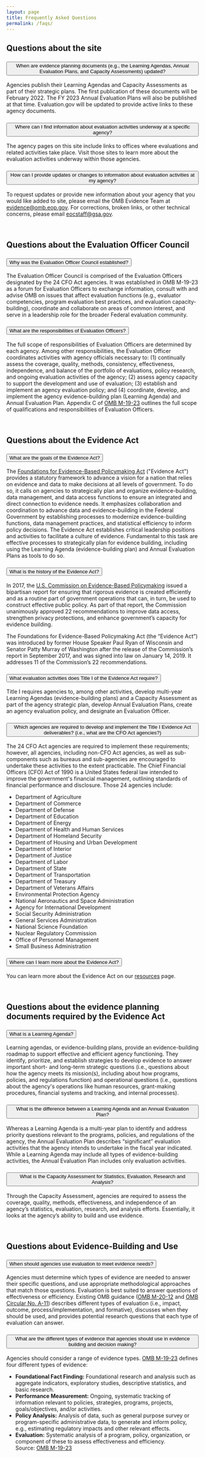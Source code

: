 ```yaml
---
layout: page
title: Frequently Asked Questions
permalink: /faqs/
---
```


<section class="grid-container padding-left-0 padding-right-1">
<h2>Questions about the site</h2>
<div class="usa-accordion usa-accordion--bordered">
      <!-- Use the accurate heading level to maintain the document outline -->
      <h3 class="usa-accordion__heading">
        <button class="usa-accordion__button" aria-expanded="false" aria-controls="b-a1">
          When are evidence planning documents (e.g., the Learning Agendas, Annual Evaluation Plans, and Capacity Assessments) updated?
        </button>
      </h3>
      <div id="b-a1" class="usa-accordion__content">
        <p>Agencies publish their Learning Agendas and Capacity Assessments as part of their strategic plans. The first publication of these documents will be February 2022. The FY 2023 Annual Evaluation Plans will also be published at that time. Evaluation.gov will be updated to provide active links to these agency documents.</p>
      </div>
      <!-- Use the accurate heading level to maintain the document outline -->
      <h3 class="usa-accordion__heading">
        <button class="usa-accordion__button" aria-expanded="false" aria-controls="b-a2">
         Where can I find information about evaluation activities underway at a specific agency?
        </button>
      </h3>
      <div id="b-a2" class="usa-accordion__content">
        <p>The agency pages on this site include links to offices where evaluations and related activities take place. Visit those sites to learn more about the evaluation activities underway within those agencies.</p>
      </div>
       <!-- Use the accurate heading level to maintain the document outline -->
      <h3 class="usa-accordion__heading">
        <button class="usa-accordion__button" aria-expanded="false" aria-controls="b-a3">
         How can I provide updates or changes to information about evaluation activities at my agency?
        </button>
      </h3>
      <div id="b-a3" class="usa-accordion__content">
        <p>To request updates or provide new information about your agency that you would like added to site, please email the OMB Evidence Team at <a href="mailto:evidence@omb.eop.gov">evidence@omb.eop.gov</a>. For corrections, broken links, or other technical concerns, please email <a href="mailto:eocstaff@gsa.gov">eocstaff@gsa.gov</a>.</p>
      </div>
      <br />
<h2>Questions about the Evaluation Officer Council</h2>
<!-- Use the accurate heading level to maintain the document outline -->
      <h3 class="usa-accordion__heading">
        <button class="usa-accordion__button" aria-expanded="false" aria-controls="b-a4">
          Why was the Evaluation Officer Council established?
        </button>
      </h3>
      <div id="b-a4" class="usa-accordion__content">
        <p>The Evaluation Officer Council is comprised of the Evaluation Officers designated by the 24 CFO Act agencies. It was established in OMB M-19-23 as a forum for Evaluation Officers to exchange information, consult with and advise OMB on issues that affect evaluation functions (e.g., evaluator competencies, program evaluation best practices, and evaluation capacity-building), coordinate and collaborate on areas of common interest, and serve in a leadership role for the broader Federal evaluation community.</p>
      </div>
      <!-- Use the accurate heading level to maintain the document outline -->
      <h3 class="usa-accordion__heading">
        <button class="usa-accordion__button" aria-expanded="false" aria-controls="b-a5">
          What are the responsibilities of Evaluation Officers?
        </button>
      </h3>
      <div id="b-a5" class="usa-accordion__content">
        <p>The full scope of responsibilities of Evaluation Officers are determined by each agency. Among other responsibilities, the Evaluation Officer coordinates activities with agency officials necessary to: (1) continually assess the coverage, quality, methods, consistency, effectiveness, independence, and balance of the portfolio of evaluations, policy research, and ongoing evaluation activities of the agency; (2) assess agency capacity to support the development and use of evaluation; (3) establish and implement an agency evaluation policy; and (4) coordinate, develop, and implement the agency evidence-building plan (Learning Agenda) and Annual Evaluation Plan. Appendix C of <a href="https://www.whitehouse.gov/wp-content/uploads/2019/07/M-19-23.pdf" aria-label="Appendix C of OMB M-19-23 (opens in a new window)" target="_blank">OMB M-19-23</a> outlines the full scope of qualifications and responsibilities of Evaluation Officers.</p>
      </div>
      <br />
   <h2>Questions about the Evidence Act</h2>
      <!-- Use the accurate heading level to maintain the document outline -->
      <h3 class="usa-accordion__heading">
        <button class="usa-accordion__button" aria-expanded="false" aria-controls="b-a6">
          What are the goals of the Evidence Act?
        </button>
      </h3>
      <div id="b-a6" class="usa-accordion__content">
        <p>The <a href="https://www.congress.gov/115/bills/hr4174/BILLS-115hr4174enr.pdf" aria-label="Foundations for Evidence-Based Policymaking Act (opens in a new window)" target="_blank">Foundations for Evidence-Based Policymaking Act</a> ("Evidence Act") provides a statutory framework to advance a vision for a nation that relies on evidence and data to make decisions at all levels of government. To do so, it calls on agencies to strategically plan and organize evidence-building, data management, and data access functions to ensure an integrated and direct connection to evidence needs. It emphasizes collaboration and coordination to advance data and evidence-building in the Federal Government by establishing processes to modernize evidence-building functions, data management practices, and statistical efficiency to inform policy decisions. The Evidence Act establishes critical leadership positions and activities to facilitate a culture of evidence. Fundamental to this task are effective processes to strategically plan for evidence building, including using the Learning Agenda (evidence-building plan) and Annual Evaluation Plans as tools to do so.</p>
      </div>
      <!-- Use the accurate heading level to maintain the document outline -->
      <h3 class="usa-accordion__heading">
        <button class="usa-accordion__button" aria-expanded="false" aria-controls="b-a7">
          What is the history of the Evidence Act?
        </button>
      </h3>
      <div id="b-a7" class="usa-accordion__content">
        <p>In 2017, the <a target="_blank" href="https://bipartisanpolicy.org/commission-evidence-based-policymaking/">U.S. Commission on Evidence-Based Policymaking</a> issued a bipartisan report for ensuring that rigorous evidence is created efficiently and as a routine part of government operations that can, in turn, be used to construct effective public policy. As part of that report, the Commission unanimously approved 22 recommendations to improve data access, strengthen privacy protections, and enhance government’s capacity for evidence building.</p>
        <p>The Foundations for Evidence-Based Policymaking Act (the “Evidence Act”) was introduced by former House Speaker Paul Ryan of Wisconsin and Senator Patty Murray of Washington after the release of the Commission’s report in September 2017, and was signed into law on January 14, 2019. It addresses 11 of the Commission’s 22 recommendations.</p>
      </div>
      <!-- Use the accurate heading level to maintain the document outline -->
      <h3 class="usa-accordion__heading">
        <button class="usa-accordion__button" aria-expanded="false" aria-controls="b-a8">
          What evaluation activities does Title I of the Evidence Act require?
        </button>
      </h3>
      <div id="b-a8" class="usa-accordion__content">
        <p>Title I requires agencies to, among other activities, develop multi-year Learning Agendas (evidence-building plans) and a Capacity Assessment as part of the agency strategic plan, develop Annual Evaluation Plans, create an agency evaluation policy, and designate an Evaluation Officer.</p>
      </div>
      <!-- Use the accurate heading level to maintain the document outline -->
      <h3 class="usa-accordion__heading">
        <button class="usa-accordion__button" aria-expanded="false" aria-controls="b-a9">
          Which agencies are required to develop and implement the Title I Evidence Act deliverables? (i.e., what are the CFO Act agencies?)
        </button>
      </h3>
      <div id="b-a9" class="usa-accordion__content">
        <p>The 24 CFO Act agencies are required to implement these requirements; however, all agencies, including non-CFO Act agencies, as well as sub-components such as bureaus and sub-agencies are encouraged to undertake these activities to the extent practicable. The Chief Financial Officers (CFO) Act of 1990 is a United States federal law intended to improve the government's financial management, outlining standards of financial performance and disclosure. Those 24 agencies include:</p>
        <ul>
           <li>Department of Agriculture</li>
           <li>Department of Commerce</li>
           <li>Department of Defense</li>
           <li>Department of Education</li>
           <li>Department of Energy</li>
           <li>Department of Health and Human Services</li>
           <li>Department of Homeland Security</li>
           <li>Department of Housing and Urban Development</li>
           <li>Department of Interior</li>
           <li>Department of Justice</li>
           <li>Department of Labor</li>
           <li>Department of State</li>
           <li>Department of Transportation</li>
           <li>Department of Treasury</li>
           <li>Department of Veterans Affairs</li>
           <li>Environmental Protection Agency</li>
           <li>National Aeronautics and Space Administration</li>
           <li>Agency for International Development</li>
           <li>Social Security Administration</li>
           <li>General Services Administration</li>
           <li>National Science Foundation</li>
           <li>Nuclear Regulatory Commission</li>
           <li>Office of Personnel Management</li>
           <li>Small Business Administration</li>
        </ul>
      </div>
      <!-- Use the accurate heading level to maintain the document outline -->
      <h3 class="usa-accordion__heading">
        <button class="usa-accordion__button" aria-expanded="false" aria-controls="b-a10">
          Where can I learn more about the Evidence Act?
        </button>
      </h3>
      <div id="b-a10" class="usa-accordion__content">
        <p>You can learn more about the Evidence Act on our <a href="{{site.baseurl}}/resources/" aria-label="Learn more about the Evidence Act (opens in a new window)" target="_blank">resources</a> page.</p>
      </div>
      <br />
   <h2>Questions about the evidence planning documents required by the Evidence Act</h2>
      <!-- Use the accurate heading level to maintain the document outline -->
      <h3 class="usa-accordion__heading">
        <button class="usa-accordion__button" aria-expanded="false" aria-controls="b-a11">
          What is a Learning Agenda? 
        </button>
      </h3>
      <div id="b-a11" class="usa-accordion__content">
        <p>Learning agendas, or evidence-building plans, provide an evidence-building roadmap to support effective and efficient agency functioning. They identify, prioritize, and establish strategies to develop evidence to answer important short- and long-term strategic questions (i.e., questions about how the agency meets its mission(s), including about how programs, policies, and regulations function) and operational questions (i.e., questions about the agency's operations like human resources, grant-making procedures, financial systems and tracking, and internal processes).</p>
      </div>
      <!-- Use the accurate heading level to maintain the document outline -->
      <h3 class="usa-accordion__heading">
        <button class="usa-accordion__button" aria-expanded="false" aria-controls="b-a12">
          What is the difference between a Learning Agenda and an Annual Evaluation Plan?
        </button>
      </h3>
      <div id="b-a12" class="usa-accordion__content">
        <p>Whereas a Learning Agenda is a multi-year plan to identify and address priority questions relevant to the programs, policies, and regulations of the agency, the Annual Evaluation Plan describes “significant” evaluation activities that the agency intends to undertake in the fiscal year indicated. While a Learning Agenda may include all types of evidence-building activities, the Annual Evaluation Plan includes only evaluation activities.</p>
      </div>
      <!-- Use the accurate heading level to maintain the document outline -->
      <h3 class="usa-accordion__heading">
        <button class="usa-accordion__button" aria-expanded="false" aria-controls="b-a13">
          What is the Capacity Assessment for Statistics, Evaluation, Research and Analysis? 
        </button>
      </h3>
      <div id="b-a13" class="usa-accordion__content">
        <p>Through the Capacity Assessment, agencies are required to assess the coverage, quality, methods, effectiveness, and independence of an agency’s statistics, evaluation, research, and analysis efforts. Essentially, it looks at the agency’s ability to build and use evidence.</p>
      </div>
      <br />
       <h2>Questions about Evidence-Building and Use</h2>
      <!-- Use the accurate heading level to maintain the document outline -->
      <h3 class="usa-accordion__heading">
        <button class="usa-accordion__button" aria-expanded="false" aria-controls="b-a15">
          When should agencies use evaluation to meet evidence needs?  
        </button>
      </h3>
      <div id="b-a15" class="usa-accordion__content">
        <p>Agencies must determine which types of evidence are needed to answer their specific questions, and use appropriate methodological approaches that match those questions. Evaluation is best suited to answer questions of effectiveness or efficiency. Existing OMB guidance (<a href="https://www.whitehouse.gov/wp-content/uploads/2020/03/M-20-12.pdf" aria-label="OMB M-20-12 guidance document (opens in a new window)" target="_blank">OMB M-20-12</a> and <a href="https://www.whitehouse.gov/wp-content/uploads/2018/06/a11.pdf" aria-label="OMB Circular No. A-11 guidance document (opens in a new window)" target="_blank">OMB Circular No. A-11</a>) describes different types of evaluation (i.e., impact, outcome, process/implementation, and formative), discusses when they should be used, and provides potential research questions that each type of evaluation can answer.</p>
      </div>
      <!-- Use the accurate heading level to maintain the document outline -->
      <h3 class="usa-accordion__heading">
        <button class="usa-accordion__button" aria-expanded="false" aria-controls="b-a16">
          What are the different types of evidence that agencies should use in evidence building and decision making?
        </button>
      </h3>
      <div id="b-a16" class="usa-accordion__content">
        <p>Agencies should consider a range of evidence types. <a href="https://www.whitehouse.gov/wp-content/uploads/2019/07/M-19-23.pdf" aria-label="OMB M-19-23 four different types of evidence (opens in a new window)" target="_blank">OMB M-19-23</a> defines four different types of evidence:</p>
        <ul>
           <li><strong>Foundational Fact Finding:</strong> Foundational research and analysis such as aggregate indicators, exploratory studies, descriptive statistics, and basic research.</li>
           <li><strong>Performance Measurement:</strong> Ongoing, systematic tracking of information relevant to policies, strategies, programs, projects, goals/objectives, and/or activities.</li> 
           <li><strong>Policy Analysis:</strong> Analysis of data, such as general purpose survey or program-specific administrative data, to generate and inform policy, e.g., estimating regulatory impacts and other relevant effects.</li>
           <li><strong>Evaluation:</strong> Systematic analysis of a program, policy, organization, or component of these to assess effectiveness and efficiency.<br/>
           Source: <a href="https://www.whitehouse.gov/wp-content/uploads/2019/07/M-19-23.pdf" aria-label="OMB M-19-23 (opens in a new window)" target="_blank">OMB M-19-23</a></li>
        </ul>
      </div>
 </div>     
</section>
